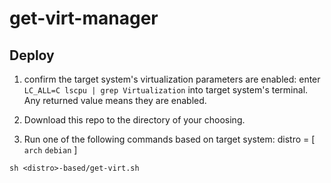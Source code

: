 # get-virt-manager


## Deploy

1. confirm the target system's virtualization parameters are enabled:
    enter `LC_ALL=C lscpu | grep Virtualization` into target system's terminal.
    Any returned value means they are enabled.

2. Download this repo to the directory of your choosing. 

3. Run one of the following commands based on target system:
distro = [ `arch` `debian` ]

`sh <distro>-based/get-virt.sh`